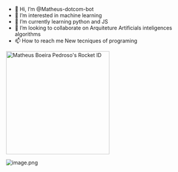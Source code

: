 - 👋 Hi, I’m @Matheus-dotcom-bot
- 👀 I’m interested in machine learning
- 🌱 I’m currently learning python and JS
- 💞️ I’m looking to collaborate on Arquiteture Artificials inteligences algorithms
- 📫 How to reach me New tecniques of programing

<!---
Matheus-dotcom-bot/Matheus-dotcom-bot is a ✨ special ✨ repository because its `README.md` (this file) appears on your GitHub profile.
You can click the Preview link to take a look at your changes.
--->
<a href="https://app.rocketseat.com.br/me/matheus-boeira-pedroso"><img src="https://app.rocketseat.com.br/api/rocketid/share?slug=matheus-boeira-pedroso&type=card" width="280" alt="Matheus Boeira Pedroso's Rocket ID"/></a>
<a href="https://hermes.dio.me/public-users/boeirapedroso/share/818edc3a1f51309dcb9e18e44a0e3681.png"/></a>
<div style="height: 252.417px;"><div class="x6s0dn4 x78zum5 xl56j7k x6ikm8r x10wlt62 x10l6tqk" style="inset: calc(0% + 0px);"><div class="x1mzt3pk x1n2onr6 x5yr21d xh8yej3"><img draggable="false" alt="image.png" class="x5yr21d xl1xv1r xh8yej3" referrerpolicy="origin-when-cross-origin" src="blob:https://www.facebook.com/71bde319-f186-4b9f-8c74-699c00297d67"></div></div></div>
